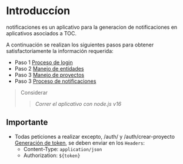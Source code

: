 # Introduccíon

 notificaciones es un aplicativo para la generacion de notificaciones en aplicativos asociados a TOC.

 A continuación se realizan los siguientes pasos para obtener 
 satisfactoriamente la información requerida:

 - Paso 1 [Proceso de login](/docs/Auth.md)
 - Paso 2 [Manejo de entidades](/docs/Entidades.md)
 - Paso 3 [Manejo de proyectos](/docs/proyectos.md)
 - Paso 3 [Proceso de notificaciones](/docs/notificaciones.md)
 
 

  >Considerar
  >>_Correr el aplicativo con node.js v16_

  ## Importante
 - Todas peticiones a realizar excepto,
  /auth/ y /auth/crear-proyecto
 [Generación de token](/guide/CreacionToken/POST), se deben enviar en los `Headers`:
   - Content-Type: `application/json`
   - Authorization: `${token}`